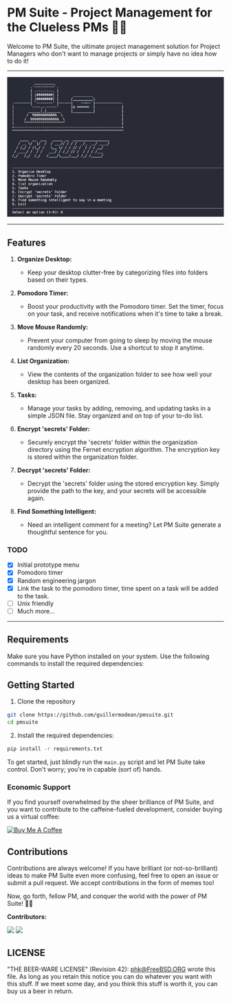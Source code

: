   # PM Suite - Project Management for the Clueless PMs 🤔💼

Welcome to PM Suite, the ultimate project management solution for Project Managers who don't want to manage projects or simply have no idea how to do it!

<hr>

![Alt text](static/img/readme.png)

<hr>


## Features

1. **Organize Desktop:**
   - Keep your desktop clutter-free by categorizing files into folders based on their types.

2. **Pomodoro Timer:**
   - Boost your productivity with the Pomodoro timer. Set the timer, focus on your task, and receive notifications when it's time to take a break.

3. **Move Mouse Randomly:**
   - Prevent your computer from going to sleep by moving the mouse randomly every 20 seconds. Use a shortcut to stop it anytime.

4. **List Organization:**
   - View the contents of the organization folder to see how well your desktop has been organized.

5. **Tasks:**
   - Manage your tasks by adding, removing, and updating tasks in a simple JSON file. Stay organized and on top of your to-do list.

6. **Encrypt 'secrets' Folder:**
   - Securely encrypt the 'secrets' folder within the organization directory using the Fernet encryption algorithm. The encryption key is stored within the organization folder.

7. **Decrypt 'secrets' Folder:**
   - Decrypt the 'secrets' folder using the stored encryption key. Simply provide the path to the key, and your secrets will be accessible again.

8. **Find Something Intelligent:**
   - Need an intelligent comment for a meeting? Let PM Suite generate a thoughtful sentence for you.



### TODO

- [x] Initial prototype menu
- [x] Pomodoro timer
- [x] Random engineering jargon
- [x] Link the task to the pomodoro timer, time spent on a task will be added to the task.
- [ ] Unix friendly
- [ ] Much more...

<hr>

## Requirements

Make sure you have Python installed on your system. Use the following commands to install the required dependencies:

## Getting Started

1. Clone the repository
```bash
git clone https://github.com/guillermodean/pmsuite.git
cd pmsuite
```
2. Install the required dependencies:

```bash
pip install -r requirements.txt
```
To get started, just blindly run the `main.py` script and let PM Suite take control. Don't worry; you're in capable (sort of) hands.

### Economic Support

If you find yourself overwhelmed by the sheer brilliance of PM Suite, and you want to contribute to the caffeine-fueled development, consider buying us a virtual coffee:

[![Buy Me A Coffee](https://img.shields.io/badge/Buy%20Me%20A%20Coffee-Donate-blue.svg)](https://www.buymeacoffee.com/guillermodf)

## Contributions

Contributions are always welcome! If you have brilliant (or not-so-brilliant) ideas to make PM Suite even more confusing, feel free to open an issue or submit a pull request. We accept contributions in the form of memes too!

Now, go forth, fellow PM, and conquer the world with the power of PM Suite! 🚀😄

**Contributors:**

[![](https://github.com/0xRauros.png?size=50)](https://github.com/0xRauros)
[![](https://github.com/angelsolaorbaiceta.png?size=50)](https://github.com/angelsolaorbaiceta)



## LICENSE

  "THE BEER-WARE LICENSE" (Revision 42):
  <phk@FreeBSD.ORG> wrote this file.  As long as you retain this notice you
  can do whatever you want with this stuff. If we meet some day, and you think
  this stuff is worth it, you can buy us a beer in return. 




 
    
 
